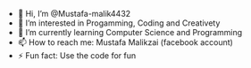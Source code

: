 - 👋 Hi, I’m @Mustafa-malik4432
- 👀 I’m interested in Progamming, Coding and Creativety
- 🌱 I’m currently learning Computer Science and Programming
- 📫 How to reach me: Mustafa Malikzai (facebook account)
- ⚡ Fun fact: Use the code for fun

<!---
Mustafa-malik4432/Mustafa-malik4432 is a ✨ special ✨ repository because its `README.md` (this file) appears on your GitHub profile.
You can click the Preview link to take a look at your changes.
--->
